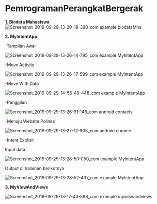 # PemrogramanPerangkatBergerak

**1. Biodata Mahasiswa**
![Screenshot_2019-09-29-13-20-18-390_com example biodataMhs](https://user-images.githubusercontent.com/54838050/65828984-09abc000-e2cb-11e9-8dde-1a15dfb2b7c6.png)

**2. MyIntentApp**

-Tampilan Awal

![Screenshot_2019-09-29-13-26-14-795_com example MyIntentApp](https://user-images.githubusercontent.com/54838050/65828981-087a9300-e2cb-11e9-8278-92ef73271427.png)

-Move Activity

![Screenshot_2019-09-29-13-26-17-599_com example MyIntentApp](https://user-images.githubusercontent.com/54838050/65828993-103a3780-e2cb-11e9-8ed0-990185e91f5e.png)

-Move With Data

![Screenshot_2019-09-29-14-55-40-448_com example MyIntentApp](https://user-images.githubusercontent.com/54838050/65828982-09132980-e2cb-11e9-89d9-5ce40a3f313f.png)

-Panggilan

![Screenshot_2019-09-29-13-26-31-148_com android contacts](https://user-images.githubusercontent.com/54838050/65828985-09abc000-e2cb-11e9-91a7-70d61254827f.png)

-Menuju Website Polines

![Screenshot_2019-09-29-13-27-12-903_com android chrome](https://user-images.githubusercontent.com/54838050/65828987-0adced00-e2cb-11e9-9b57-0eacfcb9d01d.png)

-Intent Explisit

Input data

![Screenshot_2019-09-29-13-28-50-050_com example MyIntentApp](https://user-images.githubusercontent.com/54838050/65828989-0d3f4700-e2cb-11e9-9504-bbe6e20bd34b.png)

Output di halaman berikutnya 

![Screenshot_2019-09-29-13-28-52-437_com example MyIntentApp](https://user-images.githubusercontent.com/54838050/65828991-0fa1a100-e2cb-11e9-8a22-6e9a3959cb9f.png)

**3. MyViewAndViews**

![Screenshot_2019-09-29-13-17-43-888_com example myviewandviews](https://user-images.githubusercontent.com/54838050/65828983-09132980-e2cb-11e9-8c63-2c9e20b6af6d.png)

